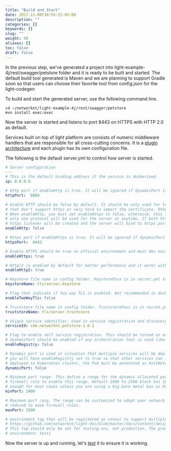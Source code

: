 ```yaml
---
title: "Build and Start"
date: 2017-11-08T10:55:22-05:00
description: ""
categories: []
keywords: []
slug: ""
weight: 50
aliases: []
toc: false
draft: false
---
```


In the previous step, we've generated a project into light-example-4j/rest/swagger/petstore 
folder and it is ready to be built and started. The default build tool generated is Maven and
we are planning to support Gradle soon so that users can choose their favorite tool from
config.json for the light-codegen


To build and start the generated server, use the following command line.

```
cd ~/networknt/light-example-4j/rest/swagger/petstore
mvn install exec:exec
```

Now the server is started and listens to port 8443 on HTTPS with HTTP 2.0 as default. 

Services built on top of light platform are consists of numeric middleware handlers that are
responsible for all cross-cutting concerns. It is a [plugin architecture][] and each plugin
has its own configuration file. 

The following is the default server.yml to control how server is started. 

```yaml
# Server configuration
---
# This is the default binding address if the service is dockerized.
ip: 0.0.0.0

# Http port if enableHttp is true. It will be ignored if dynamicPort is true.
httpPort:  8080

# Enable HTTP should be false by default. It should be only used for testing with clients or tools
# that don't support https or very hard to import the certificate. Otherwise, https should be used.
# When enableHttp, you must set enableHttps to false, otherwise, this flag will be ignored. There is
# only one protocol will be used for the server at anytime. If both http and https are true, only
# https listener will be created and the server will bind to https port only.
enableHttp: false

# Https port if enableHttps is true. It will be ignored if dynamicPort is true.
httpsPort:  8443

# Enable HTTPS should be true on official environment and most dev environments.
enableHttps: true

# Http/2 is enabled by default for better performance and it works with the client module
enableHttp2: true

# Keystore file name in config folder. KeystorePass is in secret.yml to access it.
keystoreName: tls/server.keystore

# Flag that indicate if two way TLS is enabled. Not recommended in docker container.
enableTwoWayTls: false

# Truststore file name in config folder. TruststorePass is in secret.yml to access it.
truststoreName: tls/server.truststore

# Unique service identifier. Used in service registration and discovery etc.
serviceId: com.networknt.petstore-1.0.1

# Flag to enable self service registration. This should be turned on on official test and production. And
# dyanmicPort should be enabled if any orchestration tool is used like Kubernetes.
enableRegistry: false

# Dynamic port is used in situation that multiple services will be deployed on the same host and normally
# you will have enableRegistry set to true so that other services can find the dynamic port service. When
# deployed to Kubernetes cluster, the Pod must be annotated as hostNetwork: true
dynamicPort: false

# Minimum port range. This define a range for the dynamic allocated ports so that it is easier to setup
# firewall rule to enable this range. Default 2400 to 2500 block has 100 port numbers and should be
# enough for most cases unless you are using a big bare metal box as Kubernetes node that can run 1000s pods
minPort: 2400

# Maximum port rang. The range can be customized to adopt your network security policy and can be increased or
# reduced to ease firewall rules.
maxPort: 2500

# environment tag that will be registered on consul to support multiple instances per env for testing.
# https://github.com/networknt/light-doc/blob/master/docs/content/design/env-segregation.md
# This tag should only be set for testing env, not production. The production certification process will enforce it.
# environment: test1
```

Now the server is up and running, let's [test][] it to ensure it is working. 
 
[plugin architecture]: /architecture/plugin/
[test]: /tutorial/rest/swagger/petstore/test/
